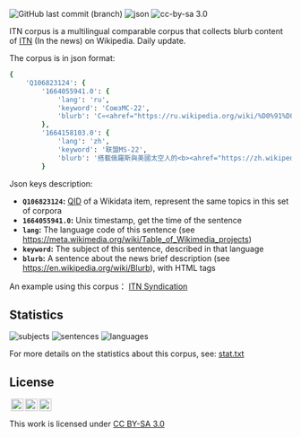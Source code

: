 ![GitHub last commit (branch)](https://img.shields.io/github/last-commit/shizhao/ITN-corpus/main)
![json](https://img.shields.io/badge/json-validated-brightgreen)
![cc-by-sa 3.0](https://img.shields.io/badge/license-cc--by--sa%203.0-green)

ITN corpus is a multilingual comparable corpus that collects blurb content of  [ITN](https://en.wikipedia.org/wiki/Template:In_the_news) (In the news) on Wikipedia. Daily update.

The corpus is in json format:

```ruby
{
    'Q106823124': {
        '1664055941.0': {
            'lang': 'ru',
            'keyword': 'СоюзМС-22',
            'blurb': 'С«<ahref="https://ru.wikipedia.org/wiki/%D0%91%D0%B0%D0%B9%D0%BA%D0%BE%D0%BD%D1%83%D1%80"title="Байконур">Байконура</a>»стартовалкосмическийкорабль<b>«<ahref="https://ru.wikipedia.org/wiki/%D0%A1%D0%BE%D1%8E%D0%B7_%D0%9C%D0%A1-22"title="Союз МС-22">СоюзМС-22</a>»</b>стремячленами<ahref="https://ru.wikipedia.org/wiki/%D0%9C%D0%9A%D0%A1-68"title="МКС-68">68-йдолговременнойэкспедицииМКС</a>.'
        },
        '1664158103.0': {
            'lang': 'zh',
            'keyword': '联盟MS-22',
            'blurb': '搭載俄羅斯與美國太空人的<b><ahref="https://zh.wikipedia.org/wiki/%E8%81%94%E7%9B%9FMS-22"title="联盟MS-22">聯盟MS-22</a></b><small>（图）</small>自哈萨克斯坦<aclass="mw-redirect"href="https://zh.wikipedia.org/wiki/%E6%8B%9C%E7%A7%91%E5%8A%AA%E7%88%BE%E5%A4%AA%E7%A9%BA%E7%99%BC%E5%B0%84%E5%A0%B4"title="拜科努爾太空發射場">拜科努尔航天发射场</a>發射升空，並與<aclass="mw-redirect"href="https://zh.wikipedia.org/wiki/%E5%9C%8B%E9%9A%9B%E5%A4%AA%E7%A9%BA%E7%AB%99"title="國際太空站">國際太空站</a>完成對接。'
        }

```
Json keys description:

- **`Q106823124`:** [QID](https://www.wikidata.org/wiki/Help:Items) of a Wikidata item, represent the same topics in this set of corpora
- **`1664055941.0`:** Unix timestamp, get the time of the sentence
- **`lang`:** The language code of this sentence (see https://meta.wikimedia.org/wiki/Table_of_Wikimedia_projects)
- **`keyword`:** The subject of this sentence, described in that language
- **`blurb`:** A sentence about the news brief description (see https://en.wikipedia.org/wiki/Blurb), with HTML tags

An example using this corpus： [ITN Syndication](https://itnsyn.toolforge.org/)

## Statistics
![subjects](https://img.shields.io/badge/subjects-%3E200-blue)
![sentences](https://img.shields.io/badge/sentences-%3E2000-blue)
![languages](https://img.shields.io/badge/languages-52-blue)

For more details on the statistics about this corpus, see: [stat.txt](./stat.txt)

## License
<p xmlns:cc="http://creativecommons.org/ns#" >
<img style="height:22px!important;margin-left:3px;vertical-align:text-bottom;" src="https://mirrors.creativecommons.org/presskit/icons/cc.svg?ref=chooser-v1"><img style="height:22px!important;margin-left:3px;vertical-align:text-bottom;" src="https://mirrors.creativecommons.org/presskit/icons/by.svg?ref=chooser-v1"><img style="height:22px!important;margin-left:3px;vertical-align:text-bottom;" src="https://mirrors.creativecommons.org/presskit/icons/sa.svg?ref=chooser-v1">
 
This work is licensed under <a href="http://creativecommons.org/licenses/by-sa/3.0/?ref=chooser-v1" target="_blank" rel="license noopener noreferrer" style="display:inline-block;">CC BY-SA 3.0</a></p>
